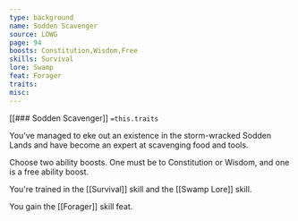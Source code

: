 ```yaml
---
type: background
name: Sodden Scavenger 
source: LOWG
page: 94
boosts: Constitution,Wisdom,Free
skills: Survival
lore: Swamp
feat: Forager
traits: 
misc: 
---
```


[[### Sodden Scavenger]]
`=this.traits`


You've managed to eke out an existence in the storm-wracked Sodden Lands and have become an expert at scavenging food and tools.

Choose two ability boosts. One must be to Constitution or Wisdom, and one is a free ability boost.

You're trained in the [[Survival]] skill and the [[Swamp Lore]] skill.

You gain the [[Forager]] skill feat.

